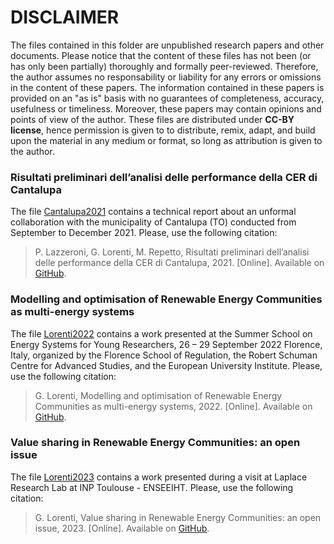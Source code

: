 # DISCLAIMER

The files contained in this folder are unpublished research papers and other documents. Please notice that the content of these files has not been (or has only been partially) thoroughly and formally peer-reviewed. Therefore, the author assumes no responsability or liability for any errors or omissions in the content of these papers. The information contained in these papers is provided on an "as is" basis with no guarantees of completeness, accuracy, usefulness or timeliness. Moreover, these papers may contain opinions and points of view of the author.
These files are distributed under **CC-BY license**, hence permission is given to to distribute, remix, adapt, and build upon the material in any medium or format, so long as attribution is given to the author.

### Risultati preliminari dell’analisi delle performance della CER di Cantalupa
The file [Cantalupa2021](2021__lorenti__et_al__preliminary_results_of_the_performance_analysis_of_the_rec_in_cantalupa.pdf) contains a technical report about an unformal collaboration with the municipality of Cantalupa (TO) conducted from September to December 2021.
Please, use the following citation:
> P. Lazzeroni, G. Lorenti, M. Repetto, Risultati preliminari dell’analisi delle performance della CER di Cantalupa, 2021. [Online]. Available on [GitHub](https://github.com/gianmarco-lorenti/papers-collection).

### Modelling and optimisation of Renewable Energy Communities as multi-energy systems
The file [Lorenti2022](2022__lorenti__modelling_and_optimisation_of_renewable_energy_communities_as_multi_energy_systems.pdf) contains a work presented at the Summer School on Energy Systems for Young Researchers, 26 – 29 September 2022 Florence, Italy, organized by the Florence School of Regulation, the Robert Schuman Centre for Advanced Studies, and the European University Institute.
Please, use the following citation:
> G. Lorenti, Modelling and optimisation of Renewable Energy Communities as multi-energy systems, 2022. [Online]. Available on [GitHub](https://github.com/gianmarco-lorenti/papers-collection).

### Value sharing in Renewable Energy Communities: an open issue
The file [Lorenti2023](2023__lorenti_value_sharing_in_renewable_energy_communities_an_open_issue.pdf) contains a work presented during a visit at Laplace Research Lab at INP Toulouse - ENSEEIHT.
Please, use the following citation:
> G. Lorenti, Value sharing in Renewable Energy Communities: an open issue, 2023. [Online]. Available on [GitHub](https://github.com/gianmarco-lorenti/papers-collection).

